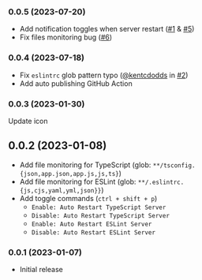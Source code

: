 ### 0.0.5 (2023-07-20)
* Add notification toggles when server restart ([#1](https://github.com/neotan/vscode-auto-restart-typescript-eslint-servers/issues/1) & [#5](https://github.com/neotan/vscode-auto-restart-typescript-eslint-servers/issues/5))
* Fix files monitoring bug ([#6](https://github.com/neotan/vscode-auto-restart-typescript-eslint-servers/issues/6))

### 0.0.4 (2023-07-18)
* Fix `eslintrc` glob pattern typo ([@kentcdodds](https://github.com/kentcdodds) in [#2](https://github.com/neotan/vscode-auto-restart-typescript-eslint-servers/pull/2))
* Add auto publishing GitHub Action

### 0.0.3 (2023-01-30)
Update icon

## 0.0.2 (2023-01-08)
* Add file monitoring for TypeScript (glob: `**/tsconfig.{json,app.json,app.js,js,ts}`) 
* Add file monitoring for ESLint (glob: `**/.eslintrc.{js,cjs,yaml,yml,json}}`)
* Add toggle commands (`ctrl + shift + p`)
  * `Enable: Auto Restart TypeScript Server`
  * `Disable: Auto Restart TypeScript Server`
  * `Enable: Auto Restart ESLint Server`
  * `Disable: Auto Restart ESLint Server`

### 0.0.1 (2023-01-07)
* Initial release
